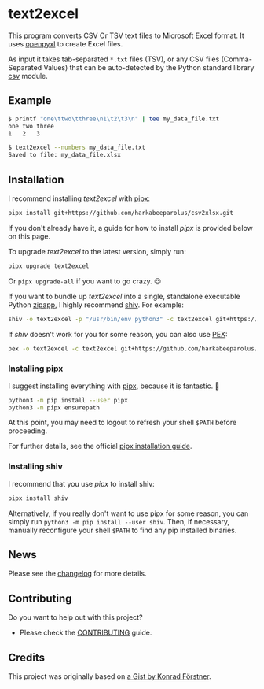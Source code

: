 # text2excel

This program converts CSV Or TSV text files to Microsoft Excel format. It
uses [openpyxl] to create Excel files.

As input it takes tab-separated `*.txt` files (TSV), or any CSV files
(Comma-Separated Values) that can be auto-detected by the Python standard
library [csv] module.

[openpyxl]: https://openpyxl.readthedocs.io/
[csv]: https://docs.python.org/3/library/csv.html

## Example

```bash
$ printf "one\ttwo\tthree\n1\t2\t3\n" | tee my_data_file.txt
one two three
1   2   3

$ text2excel --numbers my_data_file.txt
Saved to file: my_data_file.xlsx
```

## Installation

I recommend installing *text2excel* with [pipx]:

```bash
pipx install git+https://github.com/harkabeeparolus/csv2xlsx.git
```

If you don't already have it, a guide for how to install _pipx_ is provided
below on this page.

To upgrade *text2excel* to the latest version, simply run:

```bash
pipx upgrade text2excel
```

Or `pipx upgrade-all` if you want to go crazy. 😉

If you want to bundle up *text2excel* into a single, standalone executable Python
[zipapp], I highly recommend [shiv]. For example:

```bash
shiv -o text2excel -p "/usr/bin/env python3" -c text2excel git+https://github.com/harkabeeparolus/csv2xlsx.git
```

If _shiv_ doesn't work for you for some reason, you can also use [PEX]:

```bash
pex -o text2excel -c text2excel git+https://github.com/harkabeeparolus/csv2xlsx.git
```

[pipx]: https://github.com/pipxproject/pipx/
[shiv]: https://github.com/linkedin/shiv
[PEX]: https://github.com/pantsbuild/pex
[zipapp]: https://docs.python.org/3/library/zipapp.html

### Installing pipx

I suggest installing everything with [pipx], because it is fantastic. 🙂

```bash
python3 -m pip install --user pipx
python3 -m pipx ensurepath
```

At this point, you may need to logout to refresh your shell `$PATH` before
proceeding.

For further details, see the official
[pipx installation guide](https://pipxproject.github.io/pipx/installation/).

### Installing shiv

I recommend that you use _pipx_ to install shiv:

```bash
pipx install shiv
```

Alternatively, if you really don't want to use pipx for some reason, you can
simply run `python3 -m pip install --user shiv`. Then, if necessary, manually
reconfigure your shell `$PATH` to find any pip installed binaries.

## News

Please see the [changelog](CHANGELOG.md) for more details.

## Contributing

Do you want to help out with this project?

* Please check the [CONTRIBUTING](CONTRIBUTING.md) guide.

## Credits

This project was originally based on
[a Gist by Konrad Förstner](https://gist.github.com/konrad/4154786).
